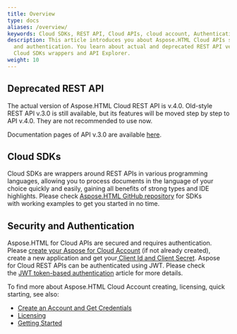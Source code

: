 ```yaml
---
title: Overview
type: docs
aliases: /overview/
keywords: Cloud SDKs, REST API, Cloud APIs, cloud account, Authentication
description: This article introduces you about Aspose.HTML Cloud APIs security
  and authentication. You learn about actual and deprecated REST API version,
  Cloud SDKs wrappers and API Explorer.
weight: 10
---
```



## **Deprecated REST API**

The actual version of Aspose.HTML Cloud REST API is v.4.0. Old-style REST API v.3.0 is still available, but its features will be moved step by step to API v.4.0. They are not recommended to use now.

Documentation pages of API v.3.0 are available [here](https://docs.aspose.cloud/html/archive_v_3_0).

## **Cloud SDKs**
Cloud SDKs are wrappers around REST APIs in various programming languages, allowing you to process documents in the language of your choice quickly and easily, gaining all benefits of strong types and IDE highlights. Please check [Aspose.HTML GitHub repository](https://github.com/aspose-html-cloud/) for SDKs with working examples to get you started in no time. 

## **Security and Authentication**
Aspose.HTML for Cloud APIs are secured and requires authentication. Please [create your Aspose for Cloud Account](https://docs.aspose.cloud/total/creating-and-managing-account/) (if not already created), create a new application and get your[ Client Id and Client Secret](https://docs.aspose.cloud/total/create-new-app-and-get-app-key-and-sid/). Aspose for Cloud REST APIs can be authenticated using JWT. Please check the [JWT token-based authentication](https://docs.aspose.cloud/total/json-web-token-authentication/) article for more details.

To find more about Aspose.HTML Cloud Account creating, licensing, quick starting, see also:

 - [Create an Account and Get Credentials](/html/overview/create-an-account-and-get-credentials/)
 - [Licensing](/html/overview/licensing/)
 - [Getting Started](/html/getting-started/)





